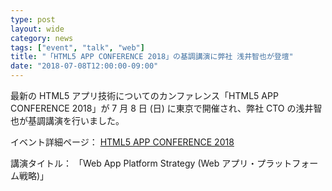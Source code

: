 ```yaml
---
type: post
layout: wide
category: news
tags: ["event", "talk", "web"]
title: "「HTML5 APP CONFERENCE 2018」の基調講演に弊社 浅井智也が登壇"
date: "2018-07-08T12:00:00-09:00"
---
```

最新の HTML5 アプリ技術についてのカンファレンス「HTML5 APP CONFERENCE 2018」が 7 月 8 日 (日) に東京で開催され、弊社 CTO の浅井智也が基調講演を行いました。

イベント詳細ページ：
[HTML5 APP CONFERENCE 2018](https://html5app-conf.connpass.com/event/87730/)

講演タイトル：
「Web App Platform Strategy (Web アプリ・プラットフォーム戦略)」
